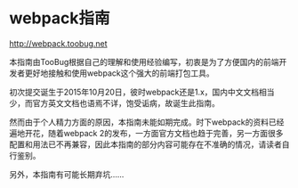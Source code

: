 # webpack指南

<http://webpack.toobug.net>

本指南由TooBug根据自己的理解和使用经验编写，初衷是为了方便国内的前端开发者更好地接触和使用webpack这个强大的前端打包工具。

初次提交诞生于2015年10月20日，彼时webpack还是1.x，国内中文文档相当少，而官方英文文档也语焉不详，饱受诟病，故诞生此指南。

然而由于个人精力方面的原因，本指南未能如期完成。时下webpack的资料已经遍地开花，随着webpack 2的发布，一方面官方文档也趋于完善，另一方面很多配置和用法已不再兼容，因此本指南的部分内容可能存在不准确的情况，请读者自行鉴别。

另外，本指南有可能长期弃坑……